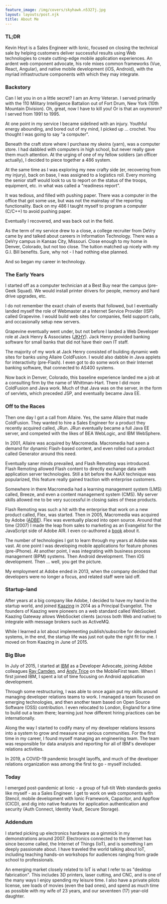 ```yaml
---
feature_image: /img/covers/skyhawk.n5327j.jpg
layout: layouts/post.njk
title: About Me
---
```


### TL;DR

Kevin Hoyt is a Sales Engineer with Ionic, focused on closing the technical sale by helping customers deliver successful results using Web technologies to create cutting-edge mobile application experiences. An ardent web component advocate, his role mixes common frameworks (Vue, React, Angular), and native mobile development (iOS, Android), with the myriad infrastructure components with which they may integrate.

### Backstory

Can I let you in on a little secret?  I am an Army Veteran.  I served primarily with the 110 Military Intelligence Battalion out of Fort Drum, New York (10th Mountain Division).  Oh, great, now I have to kill you!  Or is that an oxymoron?  I served from 1991 to 1995.

At one point in my service I became sidelined with an injury.  Youthful energy abounding, and bored out of my mind, I picked up ... crochet.  You thought I was going to say "a computer".

Beneath the craft store where I purchase my skeins (yarn), was a computer store.  I had dabbled with computers in high school, but never really gave them much attention.  At the urging of one of my fellow soldiers (an officer actually), I decided to piece together a 486 system.

At the same time as I was exploring my new crafty side (er, recovering from my injury), back on base, I was assigned to a logistics roll.  Every morning the senior staff would look to us to report on the status of the troops, equipment, etc. in what was called a "readiness report".

It was tedious, and filled with pushing paper.  There was a computer in the office that got some use, but was not the mainstay of the reporting functionality.  Back on my 486 I taught myself to program a computer (C/C++) to avoid pushing paper.

Eventually I recovered, and was back out in the field.

As the term of my service drew to a close, a college recruiter from DeVry came by and talked about careers in Information Technology.  There was a DeVry campus in Kansas City, Missouri.  Close enough to my home in Denver, Colorado, but not too close.  The tuition matched up nicely with my G.I. Bill benefits.  Sure, why not - I had nothing else planned.

And so began my career in technology.

### The Early Years

I started off as a computer technician at a Best Buy near the campus (pre-Geek Squad).  We would install printer drivers for people, memory and hard drive upgrades, etc.

I do not remember the exact chain of events that followed, but I eventually landed myself the role of Webmaster at a Internet Service Provider (ISP) called Grapevine.  I would build web sites for companies, field support calls, and occasionally setup new servers.

Grapevine eventually went under, but not before I landed a Web Developer role at Jack Henry & Associates ([JKHY](https://www.etrade.wallst.com/v1/stocks/snapshot/snapshot.asp?AuthnContext=prospect&amp;prospectnavyear=2011&amp;reinitiate-handshake=0&amp;ChallengeUrl=https://idp.etrade.com/idp/SSO.saml2&amp;env=PRD&amp;symbol=jkhy&amp;rsO=new&amp;country=US&amp;User_EncryptionID=220)).  Jack Henry provided banking software for small banks that did not have their own IT staff.

The majority of my work at Jack Henry consisted of building dynamic web sites for banks using Allaire ColdFusion.  I would also dabble in Java applets for interactivity (pre-Flash).  I even got to do some work on their Internet banking software, that connected to AS400 systems.

Now back in Denver, Colorado, this baseline experience landed me a job at a consulting firm by the name of Whittman-Hart.  There I did more ColdFusion and Java work.  Much of that Java was on the server, in the form of servlets, which preceded JSP, and eventually became Java EE.

### Off to the Races

Then one day I got a call from Allaire.  Yes, the same Allaire that made ColdFusion.  They wanted to hire a Sales Engineer for a product they recently acquired called, JRun.  JRun eventually became a full Java EE server, and competed with the likes of BEA WebLogic, and IBM WebSphere.

In 2001, Allaire was acquired by Macromedia.  Macromedia had seen a demand for dynamic Flash-based content, and even rolled out a product called Generator around this need.

Eventually saner minds prevailed, and Flash Remoting was introduced.  Flash Remoting allowed Flash content to directly exchange data with application server technologies.  Still a bit before the AJAX technique was popularized, this feature really gained traction with enterprise customers.

Somewhere in there Macromedia had a learning management system (LMS) called, Breeze, and even a content management system (CMS).  My server skills allowed me to be very successful in closing sales of these products.

Flash Remoting was such a hit with the enterprise that work on a new product called, Flex, was started.  Then in 2005, Macromedia was acquired by Adobe ([ADBE](https://www.etrade.wallst.com/v1/stocks/snapshot/snapshot.asp?YYY220_3OkaVgYPqBclXSsAU+ST3xwmir1KBnTmnoMq0an6l/2FMOyuaM/i6Rgj0rMMnuHztZG6e9OMv2QBd+AUEAtXtcKIGoaV3vnwgLCJ90tuIlvYKhPJIyI7ub0UzPjbFLJj8NdFQiL7Ckh8ve+fLzAApjcUyqOZ664byjE3A/JHwGAiqOKe6gJUIk5JvgkqP0D6MKI3hpKLC5I2lXlUK1GuYg)).  Flex was eventually placed into open source.  Around that time (2007) I made the leap from sales to marketing as an Evangelist for the JavaScript side of Adobe AIR.  I even co-authored a [book](http://shop.oreilly.com/product/9780596515195.do) about it.

The number of technologies I got to learn through my years at Adobe was vast.  At one point I was developing mobile applications for feature phones (pre-iPhone).  At another point, I was integrating with business process management (BPM) systems.  Then Android development.  Then iOS development.  Then ... well, you get the picture.

My employment at Adobe ended in 2013, when the company decided that developers were no longer a focus, and related staff were laid off.

### Startup-land

After years at a big company like Adobe, I decided to have my hand in the startup world, and joined [Kaazing](http://kaazing.com) in 2014 as a Principal Evangelist.  The founders of Kaazing were pioneers on a web standard called WebSocket.  Kaazing Gateway allows WebSocket clients (across both Web and native) to integrate with message brokers such as ActiveMQ.

While I learned a lot about implementing publish/subscribe for decoupled systems, in the end, the startup life was just not quite the right fit for me.  I moved on from Kaazing in June of 2015.

### Big Blue

In July of 2015, I started at [IBM](https://www.etrade.wallst.com/v1/stocks/snapshot/snapshot.asp?symbol=IBM&rsO=new) as a Developer Advocate, joining Adobe colleagues [Ray Camden](http://www.raymondcamden.com), and [Andy Trice](http://www.tricedesigns.com) on the MobileFirst team.  When I first joined IBM, I spent a lot of time focusing on Android application development. 

Through some restructuring, I was able to once again put my skills around managing developer relations teams to work. I managed a team focused on emerging technologies, and then another team based on Open Source Software (OSS) contribution. I even relocated to London, England for a time to build out a team there; learning just how different hiring practices can be internationally. 

Along the way I started to codify many of my developer relations lessons into a system to grow and measure our various communities. For the first time in my career, I found myself managing an engineering team. The team was responsible for data analysis and reporting for all of IBM's developer relations activities.

In 2019, a COVID-19 pandemic brought layoffs, and much of the developer relations organization was among the first to go - myself included.

### Today

I emerged post-pandemic at Ionic - a group of full-tilt Web standards geeks like myself - as a Sales Engineer. I get to work on web components with Stencil, mobile development with Ionic Framework, Capacitor, and Appflow (CICD), and dig into native features for application authentication and security (Auth Connect, Identity Vault, Secure Storage). 

### Addendum

I started picking up electronics hardware as a gimmick in my demonstrations around 2007.  Electronics connected to the Internet has since become called, the Internet of Things (IoT), and is something I am deeply passionate about.  I have traveled the world talking about IoT, including teaching hands-on workshops for audiences ranging from grade school to professionals.

An emerging market closely related to IoT is what I refer to as "desktop fabrication".  This includes 3D printers, laser cutting, and CNC, and is one of the many ways I enjoy spending my leisure time.  I also have a private pilots license, see loads of movies (even the bad ones), and spend as much time as possible with my wife of 23 years, and our seventeen (17) year-old daughter.
